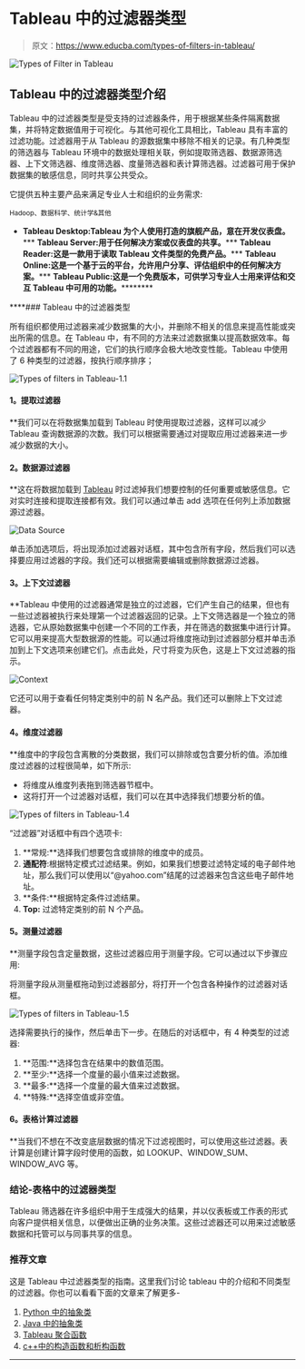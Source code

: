 # Tableau 中的过滤器类型

> 原文：<https://www.educba.com/types-of-filters-in-tableau/>

![Types of Filter in Tableau](img/8e076d42bb4d9f20ef33aafd325b004d.png)



## Tableau 中的过滤器类型介绍

Tableau 中的过滤器类型是受支持的过滤器条件，用于根据某些条件隔离数据集，并将特定数据值用于可视化。与其他可视化工具相比，Tableau 具有丰富的过滤功能。过滤器用于从 Tableau 的源数据集中移除不相关的记录。有几种类型的筛选器与 Tableau 环境中的数据处理相关联，例如提取筛选器、数据源筛选器、上下文筛选器、维度筛选器、度量筛选器和表计算筛选器。过滤器可用于保护数据集的敏感信息，同时共享公共受众。

它提供五种主要产品来满足专业人士和组织的业务需求:

<small>Hadoop、数据科学、统计学&其他</small>

*   ******Tableau Desktop****:Tableau 为个人使用打造的旗舰产品，意在开发仪表盘。**
***   ******Tableau Server****:用于任何解决方案或仪表盘的共享。*****   ******Tableau Reader****:这是一款用于读取 Tableau 文件类型的免费产品。*****   ******Tableau Online****:这是一个基于云的平台，允许用户分享、评估组织中的任何解决方案。*****   ******Tableau Public****:这是一个免费版本，可供学习专业人士用来评估和交互 Tableau 中可用的功能。**********

 ****### Tableau 中的过滤器类型

所有组织都使用过滤器来减少数据集的大小，并删除不相关的信息来提高性能或突出所需的信息。在 Tableau 中，有不同的方法来过滤数据集以提高数据效率。每个过滤器都有不同的用途，它们的执行顺序会极大地改变性能。Tableau 中使用了 6 种类型的过滤器，按执行顺序排序；

![Types of filters in Tableau-1.1](img/3cbae8d678e63c6c185f49f564c9391f.png)



#### **1。提取过滤器**

 **我们可以在将数据集加载到 Tableau 时使用提取过滤器，这样可以减少 Tableau 查询数据源的次数。我们可以根据需要通过对提取应用过滤器来进一步减少数据的大小。

#### **2。数据源过滤器**

 **这在将数据加载到 [Tableau](https://www.educba.com/tableau-context-filter/) 时过滤掉我们想要控制的任何重要或敏感信息。它对实时连接和提取连接都有效。我们可以通过单击 add 选项在任何列上添加数据源过滤器。

![Data Source](img/d5b4d74cb1a26544dbefd81a131f2e32.png)



单击添加选项后，将出现添加过滤器对话框，其中包含所有字段，然后我们可以选择要应用过滤器的字段。我们还可以根据需要编辑或删除数据源过滤器。

#### **3。上下文过滤器**

 **Tableau 中使用的过滤器通常是独立的过滤器，它们产生自己的结果，但也有一些过滤器被执行来处理第一个过滤器返回的记录。上下文筛选器是一个独立的筛选器，它从原始数据集中创建一个不同的工作表，并在筛选的数据集中进行计算。它可以用来提高大型数据源的性能。可以通过将维度拖动到过滤器部分框并单击添加到上下文选项来创建它们。点击此处，尺寸将变为灰色，这是上下文过滤器的指示。

![Context](img/710e348e4eafab605f988170250264fc.png)



它还可以用于查看任何特定类别中的前 N 名产品。我们还可以删除上下文过滤器。

#### **4。维度过滤器**

 **维度中的字段包含离散的分类数据，我们可以排除或包含要分析的值。添加维度过滤器的过程很简单，如下所示:

*   将维度从维度列表拖到筛选器节框中。
*   这将打开一个过滤器对话框，我们可以在其中选择我们想要分析的值。

![Types of filters in Tableau-1.4](img/678fc0b5cf19c79d8b69f73dfe47477a.png)



“过滤器”对话框中有四个选项卡:

1.  **常规:**选择我们想要包含或排除的维度中的成员。
2.  **通配符**:根据特定模式过滤结果。例如，如果我们想要过滤特定域的电子邮件地址，那么我们可以使用以“@yahoo.com”结尾的过滤器来包含这些电子邮件地址。
3.  **条件:**根据特定条件过滤结果。
4.  **Top:** 过滤特定类别的前 N 个产品。

#### **5。测量过滤器**

 **测量字段包含定量数据，这些过滤器应用于测量字段。它可以通过以下步骤应用:

将测量字段从测量框拖动到过滤器部分，将打开一个包含各种操作的过滤器对话框。

![Types of filters in Tableau-1.5](img/6a0e9e5eb3164c4e5b34e85594072310.png)



选择需要执行的操作，然后单击下一步。在随后的对话框中，有 4 种类型的过滤器:

1.  **范围:**选择包含在结果中的数值范围。
2.  **至少:**选择一个度量的最小值来过滤数据。
3.  **最多:**选择一个度量的最大值来过滤数据。
4.  **特殊:**选择空值或非空值。

#### **6。表格计算过滤器**

 **当我们不想在不改变底层数据的情况下过滤视图时，可以使用这些过滤器。表计算是创建计算字段时使用的函数，如 LOOKUP、WINDOW_SUM、WINDOW_AVG 等。

### 结论-表格中的过滤器类型

Tableau 筛选器在许多组织中用于生成强大的结果，并以仪表板或工作表的形式向客户提供相关信息，以便做出正确的业务决策。这些过滤器还可以用来过滤敏感数据和托管可以与同事共享的信息。

### 推荐文章

这是 Tableau 中过滤器类型的指南。这里我们讨论 tableau 中的介绍和不同类型的过滤器。你也可以看看下面的文章来了解更多-

1.  [Python 中的抽象类](https://www.educba.com/abstract-class-in-python/)
2.  [Java 中的抽象类](https://www.educba.com/abstract-class-in-java/)
3.  [Tableau 聚合函数](https://www.educba.com/tableau-aggregate-functions/)
4.  [c++中的构造函数和析构函数](https://www.educba.com/constructor-and-destructor-in-c-plus-plus/)





****************